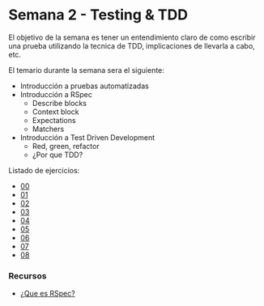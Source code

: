 # Semana 2 - Testing & TDD

El objetivo de la semana es tener un entendimiento claro de como escribir una prueba utilizando la tecnica de TDD, implicaciones de llevarla a cabo, etc.

El temario durante la semana sera el siguiente:

* Introducción a pruebas automatizadas
* Introducción a RSpec
	* Describe blocks
	* Context block 
	* Expectations
	* Matchers
* Introducción a Test Driven Development
	* Red, green, refactor
	* ¿Por que TDD?

Listado de ejercicios:

* [00](exercises/00)
* [01](exercises/01)
* [02](exercises/02)
* [03](exercises/03)
* [04](exercises/04)
* [05](exercises/05)
* [06](exercises/06)
* [07](exercises/07)
* [08](exercises/08)

### Recursos

* [¿Que es RSpec?](que-es-rspec.md)
